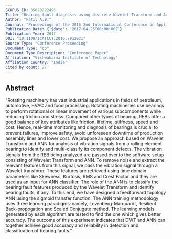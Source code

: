 ```yaml
---
SCOPUS_ID: 85020222495
Title: "Bearing fault diagnosis using discrete Wavelet Transform and Artificial Neural Network"
Author: "Patil A.B."
Journal: "Proceedings of the 2016 2nd International Conference on Applied and Theoretical Computing and Communication Technology, iCATccT 2016"
Publication Date: {'$date': '2017-04-25T00:00:00Z'}
Publication Year: 2017
DOI: "10.1109/ICATCCT.2016.7912031"
Source Type: "Conference Proceeding"
Document Type: "cp"
Document Type Description: "Conference Paper"
Affliation: "Vishwakarma Institute of Technology"
Affliation Country: "India"
Cited by count: 27
---
```


## Abstract
"Rotating machinery has vast industrial applications in fields of petroleum, automotive, HVAC and food processing. Rotating machineries use bearings to perform rotational or linear movement of various subcomponents while reducing friction and stress. Compared other types of bearing, REBs offer a good balance of key attributes like friction, lifetime, stiffness, speed and cost. Hence, real-time monitoring and diagnosis of bearings is crucial to prevent failures, improve safety, avoid unforeseen downtime of production assembly lines and lower cost. We propose an approach based on Wavelet Transform and ANN for analysis of vibration signals from a rolling element bearing to identify and multi-classify its component defects. The vibration signals from the REB being analyzed are passed over to the software setup consisting of Wavelet Transform and ANN. To remove noise and extract the relevant features from this signal, we pass the vibration signal through a Wavelet transform. These features are retrieved using time domain parameters like Skewness, Kurtosis, RMS and Crest Factor and they are used as an input for ANN classifier. The role of the ANN is to classify the bearing fault features produced by the Wavelet Transform and identify bearing faults, if any. To this end, we have designed a feedforward topology ANN using the sigmoid transfer function. The ANN training methodology uses three learning paradigms-namely, Levenberg-Marquardt, Resilient Back-propogation and Scaled Conjugate method. The learning models generated by each algorithm are tested to find the one which gives better accuracy. The outcome of this experiment indicates that DWT and ANN can together achieve good accuracy and reliability in detection and classification of bearing faults."
